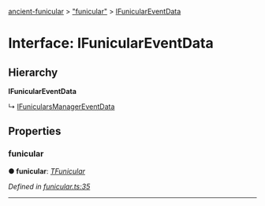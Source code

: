 [ancient-funicular](../README.md) > ["funicular"](../modules/_funicular_.md) > [IFunicularEventData](../interfaces/_funicular_.ifuniculareventdata.md)



# Interface: IFunicularEventData

## Hierarchy

**IFunicularEventData**

↳  [IFunicularsManagerEventData](_funiculars_manager_.ifunicularsmanagereventdata.md)









## Properties
<a id="funicular"></a>

###  funicular

**●  funicular**:  *[TFunicular](../modules/_funicular_.md#tfunicular)* 

*Defined in [funicular.ts:35](https://github.com/AncientSouls/Funicular/blob/9099b0f/src/lib/funicular.ts#L35)*





___


